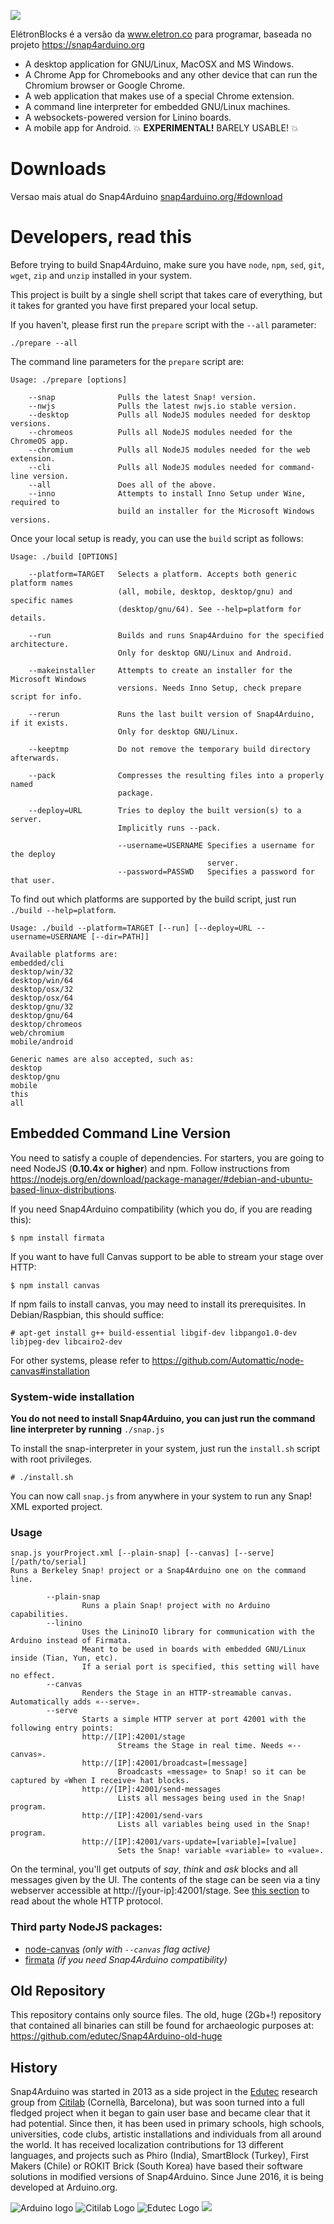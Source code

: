 ![](https://github.com/IsmaDias/EletronBlocks/blob/master/favicon(5).ico)

ElétronBlocks é a versão da www.eletron.co para programar, baseada no projeto https://snap4arduino.org

* A desktop application for GNU/Linux, MacOSX and MS Windows.
* A Chrome App for Chromebooks and any other device that can run the Chromium browser or Google Chrome.
* A web application that makes use of a special Chrome extension.
* A command line interpreter for embedded GNU/Linux machines.
* A websockets-powered version for Linino boards.
* A mobile app for Android. :boom: **EXPERIMENTAL!** BARELY USABLE! :boom:

Downloads
=========
Versao mais atual do Snap4Arduino
[snap4arduino.org/#download](http://snap4arduino.org/#download)

Developers, read this
=====================
Before trying to build Snap4Arduino, make sure you have `node`, `npm`, `sed`, `git`, `wget`, `zip` and `unzip` installed in your system.

This project is built by a single shell script that takes care of everything, but it takes for granted you have first prepared your local setup.

If you haven't, please first run the ``prepare`` script with the ``--all`` parameter:

    ./prepare --all

The command line parameters for the ``prepare`` script are:

    Usage: ./prepare [options]

        --snap              Pulls the latest Snap! version.
        --nwjs              Pulls the latest nwjs.io stable version.
        --desktop           Pulls all NodeJS modules needed for desktop versions.
        --chromeos          Pulls all NodeJS modules needed for the ChromeOS app.
        --chromium          Pulls all NodeJS modules needed for the web extension.
        --cli               Pulls all NodeJS modules needed for command-line version.
        --all               Does all of the above.
        --inno              Attempts to install Inno Setup under Wine, required to
                            build an installer for the Microsoft Windows versions.

Once your local setup is ready, you can use the ``build`` script as follows:

    Usage: ./build [OPTIONS]

        --platform=TARGET   Selects a platform. Accepts both generic platform names
                            (all, mobile, desktop, desktop/gnu) and specific names
                            (desktop/gnu/64). See --help=platform for details.

        --run               Builds and runs Snap4Arduino for the specified architecture.
                            Only for desktop GNU/Linux and Android.

        --makeinstaller     Attempts to create an installer for the Microsoft Windows
                            versions. Needs Inno Setup, check prepare script for info.

        --rerun             Runs the last built version of Snap4Arduino, if it exists.
                            Only for desktop GNU/Linux.

        --keeptmp           Do not remove the temporary build directory afterwards.

        --pack              Compresses the resulting files into a properly named
                            package.

        --deploy=URL        Tries to deploy the built version(s) to a server.
                            Implicitly runs --pack.

                            --username=USERNAME Specifies a username for the deploy
                                                server.
                            --password=PASSWD   Specifies a password for that user.


To find out which platforms are supported by the build script, just run ``./build --help=platform``.

    Usage: ./build --platform=TARGET [--run] [--deploy=URL --username=USERNAME [--dir=PATH]]

    Available platforms are:
    embedded/cli
    desktop/win/32
    desktop/win/64
    desktop/osx/32
    desktop/osx/64
    desktop/gnu/32
    desktop/gnu/64
    desktop/chromeos
    web/chromium
    mobile/android

    Generic names are also accepted, such as:
    desktop
    desktop/gnu
    mobile
    this
    all

## Embedded Command Line Version

You need to satisfy a couple of dependencies. For starters, you are going to need NodeJS (**0.10.4x or higher**) and npm. Follow instructions from https://nodejs.org/en/download/package-manager/#debian-and-ubuntu-based-linux-distributions.

If you need Snap4Arduino compatibility (which you do, if you are reading this):

```
$ npm install firmata
```

If you want to have full Canvas support to be able to stream your stage over HTTP:

```
$ npm install canvas 
```

If npm fails to install canvas, you may need to install its prerequisites. In Debian/Raspbian, this should suffice:

```
# apt-get install g++ build-essential libgif-dev libpango1.0-dev libjpeg-dev libcairo2-dev
```

For other systems, please refer to https://github.com/Automattic/node-canvas#installation

### System-wide installation

**You do not need to install Snap4Arduino, you can just run the command line interpreter by running** `./snap.js`

To install the snap-interpreter in your system, just run the ``install.sh`` script with root privileges.

```
# ./install.sh
```

You can now call ``snap.js`` from anywhere in your system to run any Snap! XML exported project.

### Usage

```
snap.js yourProject.xml [--plain-snap] [--canvas] [--serve] [/path/to/serial]
Runs a Berkeley Snap! project or a Snap4Arduino one on the command line.

        --plain-snap
                Runs a plain Snap! project with no Arduino capabilities.
        --linino
                Uses the LininoIO library for communication with the Arduino instead of Firmata.
                Meant to be used in boards with embedded GNU/Linux inside (Tian, Yun, etc).
                If a serial port is specified, this setting will have no effect.
        --canvas
                Renders the Stage in an HTTP-streamable canvas. Automatically adds «--serve».
        --serve
                Starts a simple HTTP server at port 42001 with the following entry points:
                http://[IP]:42001/stage
                        Streams the Stage in real time. Needs «--canvas».
                http://[IP]:42001/broadcast=[message]
                        Broadcasts «message» to Snap! so it can be captured by «When I receive» hat blocks.
                http://[IP]:42001/send-messages
                        Lists all messages being used in the Snap! program.
                http://[IP]:42001/send-vars
                        Lists all variables being used in the Snap! program.
                http://[IP]:42001/vars-update=[variable]=[value]
                        Sets the Snap! variable «variable» to «value».
```

On the terminal, you'll get outputs of *say*, *think* and *ask* blocks and all messages given by the UI. The contents of the stage can be seen via a tiny webserver accessible at http://[your-ip]:42001/stage. See [this section](http://snap4arduino.org/index.html#http) to read about the whole HTTP protocol.

### Third party NodeJS packages:
* [node-canvas](https://github.com/Automattic/node-canvas) _(only with ``--canvas`` flag active)_
* [firmata](https://github.com/jgautier/firmata) _(if you need Snap4Arduino compatibility)_

## Old Repository

This repository contains only source files. The old, huge (2Gb+!) repository that contained all binaries can still be found for archaeologic purposes at: https://github.com/edutec/Snap4Arduino-old-huge

## History

Snap4Arduino was started in 2013 as a side project in the [Edutec](http://edutec.citilab.eu) research group from [Citilab](http://citilab.eu) (Cornellà, Barcelona), but was soon turned into a full fledged project when it began to gain user base and became clear that it had potential. Since then, it has been used in primary schools, high schools, universities, code clubs, artistic installations and individuals from all around the world. It has received localization contributions for 13 different languages, and projects such as Phiro (India), SmartBlock (Turkey), First Makers (Chile) or ROKIT Brick (South Korea) have based their software solutions in modified versions of Snap4Arduino. Since June 2016, it is being developed at Arduino.org.

![Arduino logo](http://www.arduino.org/images/arduino_official_Logo.png) ![Citilab Logo](http://s4a.cat/img/citilab.png) ![Edutec Logo](http://edutec.citilab.eu/img/edutec-tiny.gif) ![](http://edutec.citilab.eu/img/edutec-text-tiny.png)
